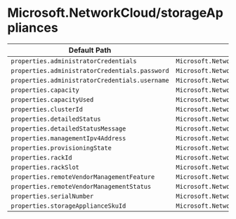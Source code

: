 # Microsoft.NetworkCloud/storageAppliances

| Default Path | Alias |
|---|---|
| `properties.administratorCredentials` | `Microsoft.NetworkCloud/storageAppliances/administratorCredentials` |
| `properties.administratorCredentials.password` | `Microsoft.NetworkCloud/storageAppliances/administratorCredentials.password` |
| `properties.administratorCredentials.username` | `Microsoft.NetworkCloud/storageAppliances/administratorCredentials.username` |
| `properties.capacity` | `Microsoft.NetworkCloud/storageAppliances/capacity` |
| `properties.capacityUsed` | `Microsoft.NetworkCloud/storageAppliances/capacityUsed` |
| `properties.clusterId` | `Microsoft.NetworkCloud/storageAppliances/clusterId` |
| `properties.detailedStatus` | `Microsoft.NetworkCloud/storageAppliances/detailedStatus` |
| `properties.detailedStatusMessage` | `Microsoft.NetworkCloud/storageAppliances/detailedStatusMessage` |
| `properties.managementIpv4Address` | `Microsoft.NetworkCloud/storageAppliances/managementIpv4Address` |
| `properties.provisioningState` | `Microsoft.NetworkCloud/storageAppliances/provisioningState` |
| `properties.rackId` | `Microsoft.NetworkCloud/storageAppliances/rackId` |
| `properties.rackSlot` | `Microsoft.NetworkCloud/storageAppliances/rackSlot` |
| `properties.remoteVendorManagementFeature` | `Microsoft.NetworkCloud/storageAppliances/remoteVendorManagementFeature` |
| `properties.remoteVendorManagementStatus` | `Microsoft.NetworkCloud/storageAppliances/remoteVendorManagementStatus` |
| `properties.serialNumber` | `Microsoft.NetworkCloud/storageAppliances/serialNumber` |
| `properties.storageApplianceSkuId` | `Microsoft.NetworkCloud/storageAppliances/storageApplianceSkuId` |


